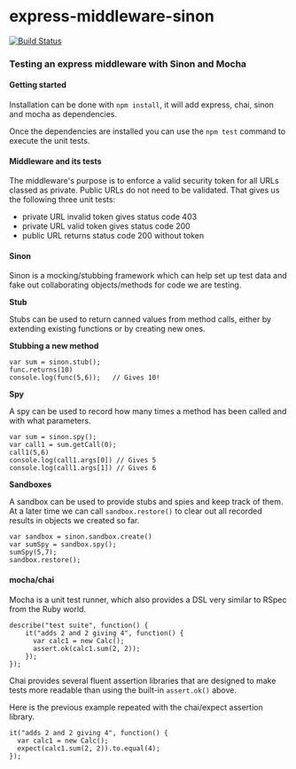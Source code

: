 # express-middleware-sinon

[![Build Status](https://travis-ci.org/alexellis/express-middleware-sinon.svg?branch=master)](https://travis-ci.org/alexellis/express-middleware-sinon)

### Testing an express middleware with Sinon and Mocha


#### Getting started

Installation can be done with `npm install`, it will add express, chai, sinon and mocha as dependencies.

Once the dependencies are installed you can use the `npm test` command to execute the unit tests.

#### Middleware and its tests

The middleware's purpose is to enforce a valid security token for all URLs classed as private. Public URLs do not need to be validated. That gives us the following three unit tests:

* private URL invalid token gives status code 403
* private URL valid token gives status code 200
* public URL returns status code 200 without token

#### Sinon

Sinon is a mocking/stubbing framework which can help set up test data and fake out collaborating objects/methods for code we are testing.

**Stub**

Stubs can be used to return canned values from method calls, either by extending existing functions or by creating new ones.

**Stubbing a new method**

```
var sum = sinon.stub();
func.returns(10)
console.log(func(5,6));   // Gives 10!
```

**Spy**

A spy can be used to record how many times a method has been called and with what parameters.

```
var sum = sinon.spy();
var call1 = sum.getCall(0);
call1(5,6)
console.log(call1.args[0]) // Gives 5
console.log(call1.args[1]) // Gives 6
```

**Sandboxes**

A sandbox can be used to provide stubs and spies and keep track of them. At a later time we can call `sandbox.restore()` to clear out all recorded results in objects we created so far.

```
var sandbox = sinon.sandbox.create()
var sumSpy = sandbox.spy();
sumSpy(5,7);
sandbox.restore();
```

#### mocha/chai

Mocha is a unit test runner, which also provides a DSL very similar to RSpec from the Ruby world.

```
describe("test suite", function() {
    it("adds 2 and 2 giving 4", function() {
      var calc1 = new Calc();
      assert.ok(calc1.sum(2, 2));
    });
});
```

Chai provides several fluent assertion libraries that are designed to make tests more readable than using the built-in `assert.ok()` above.

Here is the previous example repeated with the chai/expect assertion library.

```
it("adds 2 and 2 giving 4", function() {
  var calc1 = new Calc();
  expect(calc1.sum(2, 2)).to.equal(4);
});
```
